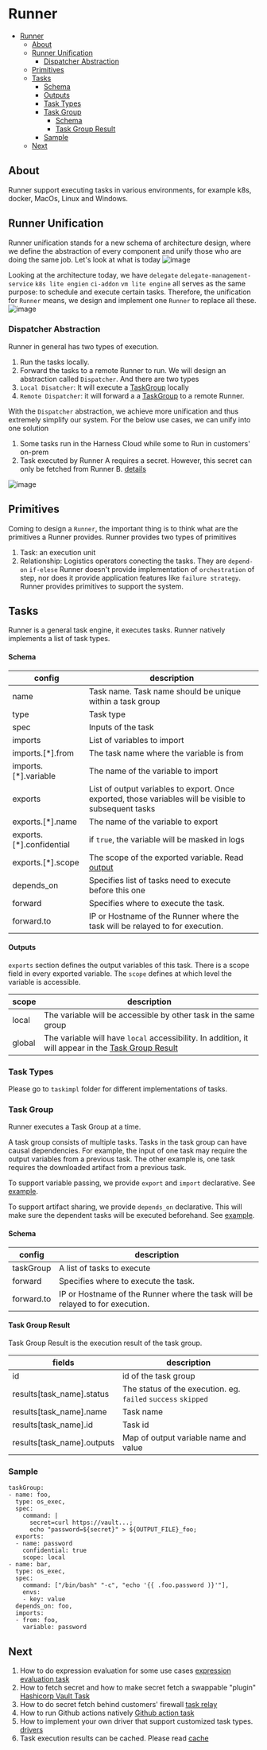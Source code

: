 # Runner
- [Runner](#runner)
  - [About](#about)
  - [Runner Unification](#runner-unification)
    - [Dispatcher Abstraction](#dispatcher-abstraction)
  - [Primitives](#primitives)
  - [Tasks](#tasks)
      - [Schema](#schema)
      - [Outputs](#outputs)
    - [Task Types](#task-types)
    - [Task Group](#task-group)
      - [Schema](#schema-1)
      - [Task Group Result](#task-group-result)
    - [Sample](#sample)
  - [Next](#next)
## About
Runner support executing tasks in various environments, for example k8s, docker, MacOs, Linux and Windows.

## Runner Unification
Runner unification stands for a new schema of architecture design, where we define the abstraction of every component and unify those who are doing the same job. Let's look at what is today
![image](./resources/old.png)

Looking at the architecture today, we have `delegate` `delegate-management-service` `k8s lite engien` `ci-addon` `vm lite engine` all serves as the same purpose: to schedule and execute certain tasks. Therefore, the unification for `Runner` means, we design and implement one `Runner` to replace all these. 
![image](./resources/new-runner.png)

### Dispatcher Abstraction
Runner in general has two types of execution.
1. Run the tasks locally.
2. Forward the tasks to a remote Runner to run.
We will design an abstraction called `Dispatcher`. And there are two types
1. `Local Disatcher`: It will execute a [TaskGroup](#task-group) locally
2. `Remote Dispatcher`: it will forward a a [TaskGroup](#task-group) to a remote Runner.

With the `Dispatcher` abstraction, we achieve more unification and thus extremely simplify our system. For the below use cases, we can unify into one solution
1. Some tasks run in the Harness Cloud while some to Run in customers' on-prem
2. Task executed by Runner A requires a secret. However, this secret can only be fetched from Runner B. [details](./task/forwardtasks/README.md)


![image](./resources/dispatcher.png)

## Primitives
Coming to design a `Runner`, the important thing is to think what are the primitives a Runner provides.
Runner provides two types of primitives
1. Task: an execution unit
2. Relationship: Logistics operators conecting the tasks. They are `depend-on` `if-elese`
Runner doesn't provide implementation of `orchestration` of step, nor does it provide application features like `failure strategy`. Runner provides primitives to support the system.

## Tasks
Runner is a general task engine, it executes tasks. Runner natively implements a list of task types.

#### Schema
| config | description
| ---  | ---
| name | Task name. Task name should be unique within a task group
| type | Task type
| spec | Inputs of the task
| imports | List of variables to import
| imports.[*].from | The task name where the variable is from
| imports.[*].variable | The name of the variable to import
| exports | List of output variables to export. Once exported, those variables will be visible to subsequent tasks 
| exports.[*].name | The name of the variable to export
| exports.[*].confidential | if `true`, the variable will be masked in logs
| exports.[*].scope | The scope of the exported variable. Read [output](#outputs)
| depends_on | Specifies list of tasks need to execute before this one
| forward | Specifies where to execute the task.
| forward.to | IP or Hostname of the Runner where the task will be relayed to for execution.

#### Outputs
`exports` section defines the output variables of this task. There is a scope field in every exported variable. The `scope` defines at which level the variable is accessible.

| scope | description
| --- | ---
| local | The variable will be accessible by other task in the same group
| global | The variable will have `local` accessibility. In addition, it will appear in the [Task Group Result](#task-group-result)

### Task Types
Please go to `taskimpl` folder for different implementations of tasks.


### Task Group
Runner executes a Task Group at a time.

A task group consists of multiple tasks. Tasks in the task group can have causal dependencies. For example, the input of one task may require the output variables from a previous task. The other example is, one task requires the downloaded artifact from a previous task.

To support variable passing, we provide `export` and `import` declarative. See [example](#sample).

To support artifact sharing, we provide `depends_on` declarative. This will make sure the dependent tasks will be executed beforehand. See [example](#sample).

#### Schema
| config | description
| --- | ---
| taskGroup | A list of tasks to execute
| forward | Specifies where to execute the task.
| forward.to | IP or Hostname of the Runner where the task will be relayed to for execution.

#### Task Group Result
Task Group Result is the execution result of the task group.

| fields | description
| --- | ---
| id | id of the task group
| results[task_name].status | The status of the execution. eg. `failed` `success` `skipped`
| results[task_name].name | Task name
| results[task_name].id | Task id
| results[task_name].outputs | Map of output variable name and value

### Sample 
```
taskGroup: 
- name: foo,
  type: os_exec,
  spec:
    command: |
      secret=curl https://vault...;
      echo "password=${secret}" > ${OUTPUT_FILE}_foo;
  exports:
  - name: password
    confidential: true
    scope: local
- name: bar,
  type: os_exec,
  spec:
    command: ["/bin/bash" "-c", "echo '{{ .foo.password )}'"],
    envs:
    - key: value
  depends_on: foo,
  imports:
  - from: foo,
    variable: password
```

## Next
1. How to do expression evaluation for some use cases [expression evaluation task](./taskimpl/expreval/README.md)
2. How to fetch secret and how to make secret fetch a swappable "plugin" [Hashicorp Vault Task](./taskimpl/secretfetch/vault/README.md)
3. How to do secret fetch behind customers' firewall  [task relay](./task/forwardtasks/README.md)
4. How to run Github actions natively [Github action task](./taskimpl/github_action/README.md)
5. How to implement your own driver that support customized task types. [drivers](./drivers/README.md)
6. Task execution results can be cached. Please read [cache](./cache/README.md#cache)